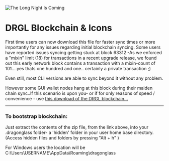 ![The Long Night Is Coming](https://raw.githubusercontent.com/ZirtysPerzys/DRGL-X/master/12164.png)

# DRGL Blockchain & Icons 

First time users can now download this file for faster sync times or more importantly for any issues regarding initial blockchain syncing.
Some users have reported issues syncing getting stuck at block 63312 -As we enforced a "mixin" limit (18) for transactions in a recent upgrade release, we found out this early network block contains a transaction with a mixin-count of 101....yes thats one hundred and one..  certainly a private transaction ;)   

Even still, most CLI versions are able to sync beyond it without any problem.

However some GUI wallet nodes hang at this block during their maiden chain sync..If this scenario is upon you- or if for only reasons of speed / convenience - use [this download of the DRGL blockchain...](https://github.com/ZirtysPerzys/DRGL-X/releases)

---------------------------
### To bootstrap blockchain:
Just extract the contents of the zip file, from the link above, into your .dragonglass folder- a 'hidden' folder in your user home base directory.  
(Access hidden files and folders by pressing "Alt + h" )

For Windows users the location will be C:\Users\USERNAME\AppData\Roaming\dragonglass

